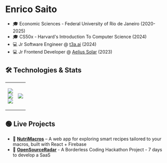 # Enrico Saito  

- 🎓 Economic Sciences - Federal University of Rio de Janeiro (2020-2025)  
- 🎓 CS50x - Harvard's Introduction To Computer Science (2024)  
- 💻 Jr Software Engineer @ [t3a.ai](https://t3a.ai) (2024)  
- 💻 Jr Frontend Developer @ [Aelius Solar](https://aeliussolar.com.br) (2023)  

## 🛠 Technologies & Stats 

<table style="border-collapse: collapse; border: none; width: 100%;">
<tr>
  <!-- Tech Stack) -->
  <td valign="middle" align="center" style="border: none;">
    <p align="center">
      <img src="https://skillicons.dev/icons?i=js,ts,react,tailwind&perline=4"><br>
      <img src="https://skillicons.dev/icons?i=python,flask,firebase,supabase&perline=4"><br>
      <img src="https://skillicons.dev/icons?i=git,githubactions,docker,aws&perline=4">
    </p>
  </td>

  <!-- GitHub Stats -->
  <td valign="middle" align="center" style="border: none;">
    <img src="https://github-readme-stats.vercel.app/api?username=enricosaito&show_icons=true&theme=tokyonight">
  </td>
</tr>
</table>

## 🟢 Live Projects

- 🍉 [**NutriMacros**](https://macro-calculator-e0c96.web.app/) – A web app for exploring smart recipes tailored to your macros, built with React + Firebase
- 📡 [**OpenSourceRadar**](https://open-source-radar.web.app/) - A Borderless Coding Hackathon Project - 7 days to develop a SaaS  
